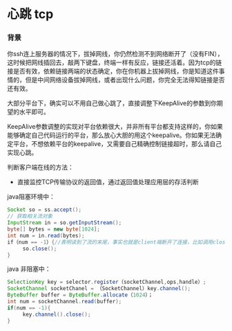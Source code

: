 # 心跳 tcp

###  背景
你ssh连上服务器的情况下，拔掉网线，你仍然检测不到网络断开了（没有FIN），这时候把网线插回去，敲两下键盘，终端一样有反应，链接还活着。因为tcp的链接是否有效，依赖链接两端的状态确定，你在你机器上拔掉网线，你是知道这件事情的，但是中间网络设备拔掉网线，或者出现什么问题，你完全无法得知链接是否还有效。

大部分平台下，确实可以不用自己做心跳了，直接调整下KeepAlive的参数到你期望的水平即可。

KeepAlive参数调整的实现对平台依赖很大，并非所有平台都支持这样的，你如果能够确定自己代码运行的平台，那么放心大胆的用这个keepalive。你如果无法确定平台，不想依赖平台的keepalive，又需要自己精确控制链接超时，那么请自己实现心跳。

判断客户端在线的方法：

- 直接监控TCP传输协议的返回值，通过返回值处理应用层的存活判断

java阻塞环境中：

```java
Socket so = ss.accept();
// 获取相关流对象
InputStream in = so.getInputStream();
byte[] bytes = new byte[1024];
int num = in.read(bytes);
if（num == -1）{//表明读到了流的末尾，事实也就是client端断开了连接，比如调用close()
     so.close();
}
```

java 非阻塞中：

```java
SelectionKey key = selector.register（socketChannel,ops,handle）;
SocketChannel socketChanel = （SocketChannel）key.channel();
ByteBuffer buffer = ByteBuffer.allocate（1024）；
int num = socketChannel.read(buffer);
if(num == -1){
     key.channel().close();
}
```